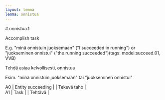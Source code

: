 ```yaml
---
layout: lemma
lemma: onnistua
---
```


<div class="sense">
# <span class="sensename">onnistua.1</span>

<span class="description">Accomplish task</span>

E.g. "minä onnistuin juoksemaan" ("I succeeded in running") or "juokseminen onnistui" ("the running succeeded")(tags: model:succeed.01, VVB)

<span class="description">Tehdä asiaa kelvollisesti, onnistua</span>

Esim. "minä onnistuin juoksemaan" tai "juokseminen onnistui"

A0 | Entity succeeding |   | Tekevä taho |  
A1 | Task |   | Tehtävä |  

</div>

